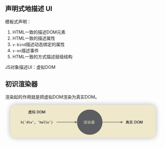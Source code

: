 ## 声明式地描述 UI

模板式声明：
1. HTML一致的描述DOM元素
2. HTML一致的描述属性
3. `v-bind`描述动态绑定的属性
4. `v-on`描述事件
5. HTML一致的方式描述层级结构

JS对象描述UI：虚拟DOM

## 初识渲染器
渲染起的作用就是把虚拟DOM渲染为真实DOM。
![](3.%20vue%203%20的设计思路/Pasted%20image%2020221215232117.png)


